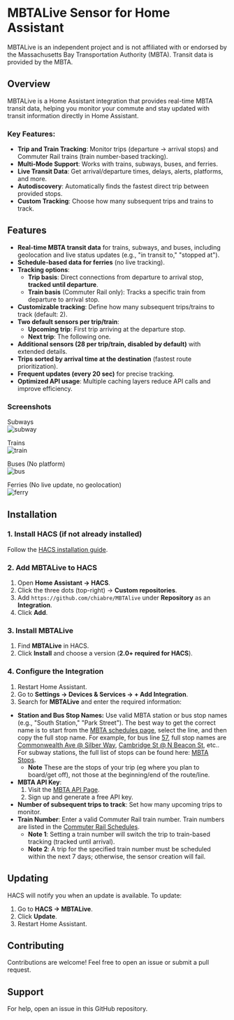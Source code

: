 # MBTALive Sensor for Home Assistant  

MBTALive is an independent project and is not affiliated with or endorsed by the Massachusetts Bay Transportation Authority (MBTA). Transit data is provided by the MBTA.  

## Overview  

MBTALive is a Home Assistant integration that provides real-time MBTA transit data, helping you monitor your commute and stay updated with transit information directly in Home Assistant.  

### Key Features:  
- **Trip and Train Tracking**: Monitor trips (departure → arrival stops) and Commuter Rail trains (train number-based tracking).  
- **Multi-Mode Support**: Works with trains, subways, buses, and ferries.  
- **Live Transit Data**: Get arrival/departure times, delays, alerts, platforms, and more.  
- **Autodiscovery**: Automatically finds the fastest direct trip between provided stops.  
- **Custom Tracking**: Choose how many subsequent trips and trains to track.  

## Features  

- **Real-time MBTA transit data** for trains, subways, and buses, including geolocation and live status updates (e.g., "in transit to," "stopped at").  
- **Schedule-based data for ferries** (no live tracking).  
- **Tracking options**:  
  - **Trip basis**: Direct connections from departure to arrival stop, **tracked until departure**.  
  - **Train basis** (Commuter Rail only): Tracks a specific train from departure to arrival stop.  
- **Customizable tracking**: Define how many subsequent trips/trains to track (default: 2).  
- **Two default sensors per trip/train**:  
  - **Upcoming trip**: First trip arriving at the departure stop.  
  - **Next trip**: The following one.  
- **Additional sensors (28 per trip/train, disabled by default)** with extended details.  
- **Trips sorted by arrival time at the destination** (fastest route prioritization).  
- **Frequent updates (every 20 sec)** for precise tracking.  
- **Optimized API usage**: Multiple caching layers reduce API calls and improve efficiency.  

### Screenshots  
Subways  
![subway](images/subway.png)  

Trains  
![train](images/train.png)  

Buses (No platform)  
![bus](images/bus.png)  

Ferries (No live update, no geolocation)  
![ferry](images/ferry.png)  

## Installation  

### 1. Install HACS (if not already installed)  
Follow the [HACS installation guide](https://hacs.xyz/).  

### 2. Add MBTALive to HACS  
1. Open **Home Assistant → HACS**.  
2. Click the three dots (top-right) → **Custom repositories**.  
3. Add `https://github.com/chiabre/MBTAlive` under **Repository** as an **Integration**.  
4. Click **Add**.  

### 3. Install MBTALive  
1. Find **MBTALive** in HACS.  
2. Click **Install** and choose a version (**2.0+ required for HACS**).  

### 4. Configure the Integration  
1. Restart Home Assistant.  
2. Go to **Settings → Devices & Services → + Add Integration**.  
3. Search for **MBTALive** and enter the required information:  
  - **Station and Bus Stop Names:** Use valid MBTA station or bus stop names (e.g., "South Station," "Park Street"). The best way to get the correct name is to start from the [MBTA schedules page](https://www.mbta.com/schedules), select the line, and then copy the full stop name. For example, for bus line [57](https://www.mbta.com/schedules/57/line), full stop names are [Commonwealth Ave @ Silber Way](https://www.mbta.com/stops/951), [Cambridge St @ N Beacon St](https://www.mbta.com/stops/966), etc.. For subway stations, the full list of stops can be found here: [MBTA Stops](https://www.mbta.com/stops/subway).
      - **Note** These are the stops of your trip (eg where you plan to board/get off), not those at the beginning/end of the route/line.
   - **MBTA API Key**:  
     1. Visit the [MBTA API Page](https://api-v3.mbta.com/).  
     2. Sign up and generate a free API key.  
   - **Number of subsequent trips to track**: Set how many upcoming trips to monitor.  
   - **Train Number**: Enter a valid Commuter Rail train number. Train numbers are listed in the [Commuter Rail Schedules](https://www.mbta.com/schedules/commuter-rail).  
     - **Note 1**: Setting a train number will switch the trip to train-based tracking (tracked until arrival).  
     - **Note 2**: A trip for the specified train number must be scheduled within the next 7 days; otherwise, the sensor creation will fail.
## Updating  

HACS will notify you when an update is available. To update:  
1. Go to **HACS → MBTALive**.  
2. Click **Update**.  
3. Restart Home Assistant.  

## Contributing  

Contributions are welcome! Feel free to open an issue or submit a pull request.  

## Support  

For help, open an issue in this GitHub repository.  
